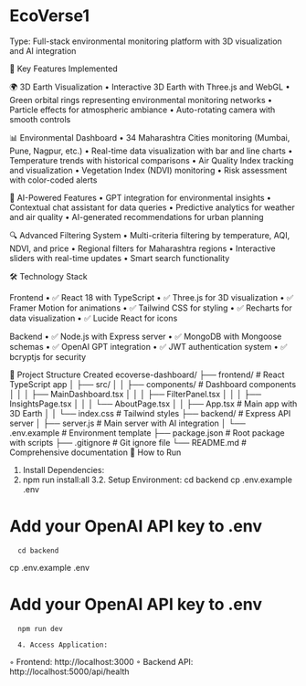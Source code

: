 # EcoVerse1
Type: Full-stack environmental monitoring platform with 3D visualization and AI integration

🌟 Key Features Implemented

🌍 3D Earth Visualization
•  Interactive 3D Earth with Three.js and WebGL
•  Green orbital rings representing environmental monitoring networks
•  Particle effects for atmospheric ambiance
•  Auto-rotating camera with smooth controls

📊 Environmental Dashboard
•  34 Maharashtra Cities monitoring (Mumbai, Pune, Nagpur, etc.)
•  Real-time data visualization with bar and line charts
•  Temperature trends with historical comparisons
•  Air Quality Index tracking and visualization
•  Vegetation Index (NDVI) monitoring
•  Risk assessment with color-coded alerts

🤖 AI-Powered Features
•  GPT integration for environmental insights
•  Contextual chat assistant for data queries
•  Predictive analytics for weather and air quality
•  AI-generated recommendations for urban planning

🔍 Advanced Filtering System
•  Multi-criteria filtering by temperature, AQI, NDVI, and price
•  Regional filters for Maharashtra regions
•  Interactive sliders with real-time updates
•  Smart search functionality

🛠️ Technology Stack

Frontend
•  ✅ React 18 with TypeScript
•  ✅ Three.js for 3D visualization
•  ✅ Framer Motion for animations
•  ✅ Tailwind CSS for styling
•  ✅ Recharts for data visualization
•  ✅ Lucide React for icons

Backend
•  ✅ Node.js with Express server
•  ✅ MongoDB with Mongoose schemas
•  ✅ OpenAI GPT integration
•  ✅ JWT authentication system
•  ✅ bcryptjs for security

📂 Project Structure Created
ecoverse-dashboard/
├── frontend/                   # React TypeScript app
│   ├── src/
│   │   ├── components/        # Dashboard components
│   │   │   ├── MainDashboard.tsx
│   │   │   ├── FilterPanel.tsx
│   │   │   ├── InsightsPage.tsx
│   │   │   └── AboutPage.tsx
│   │   ├── App.tsx           # Main app with 3D Earth
│   │   └── index.css         # Tailwind styles
├── backend/                   # Express API server
│   ├── server.js             # Main server with AI integration
│   └── .env.example          # Environment template
├── package.json              # Root package with scripts
├── .gitignore               # Git ignore file
└── README.md                # Comprehensive documentation
🚀 How to Run

1. Install Dependencies:
2.    npm run install:all
3.2. Setup Environment:
     cd backend
   cp .env.example .env
   # Add your OpenAI API key to .env
      cd backend
   cp .env.example .env
   # Add your OpenAI API key to .env
      npm run dev

      4. Access Application:
◦  Frontend: http://localhost:3000
◦  Backend API: http://localhost:5000/api/health

